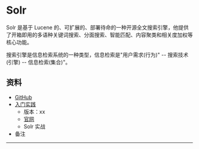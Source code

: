 #   Solr

Solr 是基于 Lucene 的、可扩展的、部署待命的一种开源全文搜索引擎，他提供了开箱即用的多语种关键词搜索、分面搜索、智能匹配、内容聚类和相关度加权等核心功能。

搜索引擎是信息检索系统的一种类型，信息检索是"用户需求(行为)" -- 搜索技术(引擎) -- 信息检索(集合)"。

##  资料
-   [GitHub](https://github.com/apache/lucene-solr)
-   [入门实践](action/README.md)
    -   版本：xx
    -   [官网](https://lucene.apache.org/solr/)
    -   Solr 实战
-   备注


----



